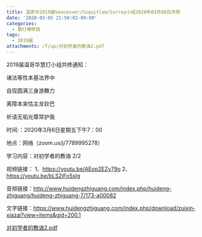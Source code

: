 ```yaml
---
title: 温哥华2019届Vancouver/Coquitlam/Surrey小组2020年03月06日共修
date: '2020-03-05 21:50:02-08:00'
categories:
  - 慧灯禅修班
tags:
  - 2019届
attachments: /f/up/对初学者的教诲2.pdf
---
```

2019届温哥华慧灯小组共修通知：

诸法等性本基法界中

自现圆满三身游舞力

离障本来怙主龙钦巴

祈请无垢光尊常护我

时间:：2020年3月6日星期五下午7：00

地点：网络（zoom.us/j/7789995278）

学习内容：对初学者的教诲 2/2

视频链接：
1、https://youtu.be/AEop2EZy79o
2、https://youtu.be/bLS2iFo5sIg

音频链接：http://www.huidengzhiguang.com/index.php/huideng-zhiguang/huideng-zhiguang-7/173-a00082

文字链接：https://www.huidengzhiguang.com/index.php/download/zuixin-xiazai?view=items&gid=200.1

[对初学者的教诲2.pdf](http://huidengchanxiu.net/hdv/f/up/对初学者的教诲2.pdf)
